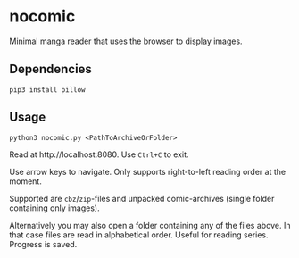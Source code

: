 # nocomic

Minimal manga reader that uses the browser to display images.

## Dependencies
```
pip3 install pillow
```

## Usage
```
python3 nocomic.py <PathToArchiveOrFolder>
```

Read at http://localhost:8080. Use `Ctrl+C` to exit.

Use arrow keys to navigate. Only supports right-to-left reading order at the moment.

Supported are `cbz`/`zip`-files and unpacked comic-archives (single folder containing only images).

Alternatively you may also open a folder containing any of the files above. In that case files are read in alphabetical order. Useful for reading series. Progress is saved.

